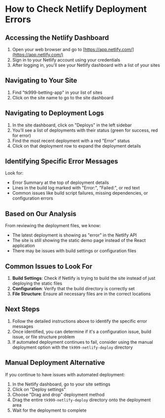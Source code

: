 # How to Check Netlify Deployment Errors

## Accessing the Netlify Dashboard

1. Open your web browser and go to [https://app.netlify.com/](https://app.netlify.com/)
2. Sign in to your Netlify account using your credentials
3. After logging in, you'll see your Netlify dashboard with a list of your sites

## Navigating to Your Site

1. Find "tk999-betting-app" in your list of sites
2. Click on the site name to go to the site dashboard

## Navigating to Deployment Logs

1. In the site dashboard, click on "Deploys" in the left sidebar
2. You'll see a list of deployments with their status (green for success, red for error)
3. Find the most recent deployment with a red "Error" status
4. Click on that deployment row to expand the deployment details

## Identifying Specific Error Messages

Look for:
- Error Summary at the top of deployment details
- Lines in the build log marked with "Error:", "Failed:", or red text
- Common issues like build script failures, missing dependencies, or configuration errors

## Based on Our Analysis

From reviewing the deployment files, we know:
- The latest deployment is showing as "error" in the Netlify API
- The site is still showing the static demo page instead of the React application
- There may be issues with build settings or configuration files

## Common Issues to Look For

1. **Build Settings**: Check if Netlify is trying to build the site instead of just deploying the static files
2. **Configuration**: Verify that the build directory is correctly set
3. **File Structure**: Ensure all necessary files are in the correct locations

## Next Steps

1. Follow the detailed instructions above to identify the specific error messages
2. Once identified, you can determine if it's a configuration issue, build issue, or file structure problem
3. If automated deployment continues to fail, consider using the manual deployment option with the `tk999-netlify-deploy` directory

## Manual Deployment Alternative

If you continue to have issues with automated deployment:

1. In the Netlify dashboard, go to your site settings
2. Click on "Deploy settings"
3. Choose "Drag and drop" deployment method
4. Drag the entire `tk999-netlify-deploy` directory onto the deployment area
5. Wait for the deployment to complete